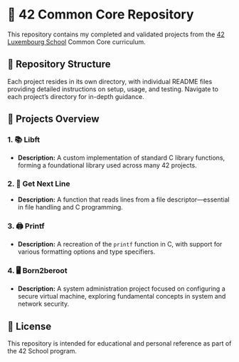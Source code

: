 
# 🌟 42 Common Core Repository

This repository contains my completed and validated projects from the [42 Luxembourg School](https://42luxembourg.lu/fr/accueil/) Common Core curriculum.

## 📁 Repository Structure

Each project resides in its own directory, with individual README files providing detailed instructions on setup, usage, and testing. Navigate to each project’s directory for in-depth guidance.

## 📜 Projects Overview

### 1. 📚 **Libft**
   - **Description:** A custom implementation of standard C library functions, forming a foundational library used across many 42 projects.

### 2. 📄 **Get Next Line**
   - **Description:** A function that reads lines from a file descriptor—essential in file handling and C programming.

### 3. 🖨 **Printf**
   - **Description:** A recreation of the `printf` function in C, with support for various formatting options and type specifiers.

### 4. 🖥️ **Born2beroot**
   - **Description:** A system administration project focused on configuring a secure virtual machine, exploring fundamental concepts in system and network security.

## 📜 License

This repository is intended for educational and personal reference as part of the 42 School program.

